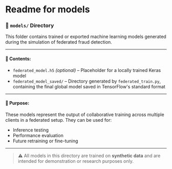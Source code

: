 # Readme for models


### 📁 `models/` Directory

This folder contains trained or exported machine learning models generated during the simulation of federated fraud detection.

---

#### 📄 Contents:

* `federated_model.h5` *(optional)* – Placeholder for a locally trained Keras model
* `federated_model_saved/` – Directory generated by `federated_train.py`, containing the final global model saved in TensorFlow's standard format

---

#### 📌 Purpose:

These models represent the output of collaborative training across multiple clients in a federated setup. They can be used for:

* Inference testing
* Performance evaluation
* Future retraining or fine-tuning

---

> ⚠️ All models in this directory are trained on **synthetic data** and are intended for demonstration or research purposes only.

